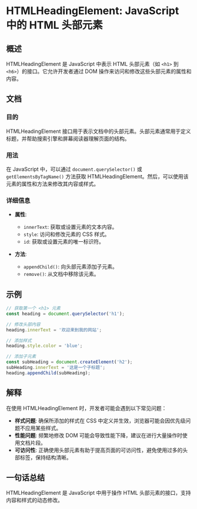<!--
Meta Description: # HTMLHeadingElement: JavaScript 中的 HTML 头部元素 ## 概述 HTMLHeadingElement 是 JavaScript 中表示 HTML 头部元素（如 `<h1>` 到 `<h6>`）的接口。它允许开发者通过 DOM 操作来访问和修改这些头部元素的属性...
Meta Keywords: htmlheadingelement, javascript, heading, html, document
-->

# HTMLHeadingElement: JavaScript 中的 HTML 头部元素

## 概述
HTMLHeadingElement 是 JavaScript 中表示 HTML 头部元素（如 `<h1>` 到 `<h6>`）的接口。它允许开发者通过 DOM 操作来访问和修改这些头部元素的属性和内容。

## 文档
### 目的
HTMLHeadingElement 接口用于表示文档中的头部元素。头部元素通常用于定义标题，并帮助搜索引擎和屏幕阅读器理解页面的结构。

### 用法
在 JavaScript 中，可以通过 `document.querySelector()` 或 `getElementsByTagName()` 方法获取 HTMLHeadingElement。然后，可以使用该元素的属性和方法来修改其内容或样式。

### 详细信息
- **属性**: 
  - `innerText`: 获取或设置元素的文本内容。
  - `style`: 访问和修改元素的 CSS 样式。
  - `id`: 获取或设置元素的唯一标识符。
  
- **方法**:
  - `appendChild()`: 向头部元素添加子元素。
  - `remove()`: 从文档中移除该元素。

## 示例
```javascript
// 获取第一个 <h1> 元素
const heading = document.querySelector('h1');

// 修改头部内容
heading.innerText = '欢迎来到我的网站';

// 添加样式
heading.style.color = 'blue';

// 添加子元素
const subHeading = document.createElement('h2');
subHeading.innerText = '这是一个子标题';
heading.appendChild(subHeading);
```

## 解释
在使用 HTMLHeadingElement 时，开发者可能会遇到以下常见问题：

- **样式问题**: 确保所添加的样式在 CSS 中定义并生效，浏览器可能会因优先级问题不应用某些样式。
- **性能问题**: 频繁地修改 DOM 可能会导致性能下降，建议在进行大量操作时使用文档片段。
- **可访问性**: 正确使用头部元素有助于提高页面的可访问性，避免使用过多的头部标签，保持结构清晰。

## 一句话总结
HTMLHeadingElement 是 JavaScript 中用于操作 HTML 头部元素的接口，支持内容和样式的动态修改。